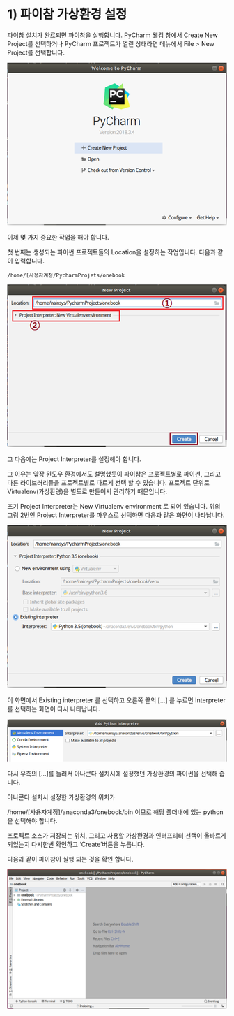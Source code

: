 # 1\)    파이참 가상환경 설정

파이참 설치가 완료되면 파이참을 실행합니다. PyCharm 웰컴 창에서 Create New Project를 선택하거나 PyCharm 프로젝트가 열린 상태라면 메뉴에서 File &gt; New Project를 선택합니다.

![](../../../.gitbook/assets/22510.png)

이제 몇 가지 중요한 작업을 해야 합니다.

첫 번째는 생성되는 파이썬 프로젝트들의 Location을 설정하는 작업입니다. 다음과 같이 입력합니다.

```text
/home/[사용자계정/PycharmProjets/onebook
```

![](../../../.gitbook/assets/22511.png)

그 다음에는 Project Interpreter를 설정해야 합니다.

그 이유는 앞장 윈도우 환경에서도 설명했듯이 파이참은 프로젝트별로 파이썬, 그리고 다른 라이브러리들을 프로젝트별로 다르게 선택 할 수 있습니다. 프로젝트 단위로 Virtualenv\(가상환경\)을 별도로 만들어서 관리하기 때문입니다.

초기 Project Interpreter는 New Virtualenv environment 로 되어 있습니다. 위의 그림 2번인 Project Interpreter를 마우스로 선택하면 다음과 같은 화면이 나타납니다.

![](../../../.gitbook/assets/22512.png)

이 화면에서 Existing interpreter 를 선택하고 오른쪽 끝의 \[…\] 를 누르면 Interpreter를 선택하는 화면이 다시 나타납니다.

![](../../../.gitbook/assets/22513.png)

다시 우측의 \[…\]를 눌러서 아나콘다 설치시에 설정했던 가상환경의 파이썬을 선택해 줍니다.

아나콘다 설치시 설정한 가상환경의 위치가

/home/\[사용자계정\]/anaconda3/onebook/bin 이므로 해당 폴더내에 있는 python을 선택해야 합니다.

프로젝트 소스가 저장되는 위치, 그리고 사용할 가상환경과 인터프리터 선택이 올바르게 되었는지 다시한번 확인하고 ‘Create’버튼을 누릅니다.

다음과 같이 파이참이 실행 되는 것을 확인 합니다.

![](../../../.gitbook/assets/22514.png)

